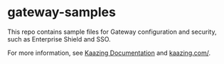 # gateway-samples
This repo contains sample files for Gateway configuration and security, such as Enterprise Shield and SSO.

For more information, see [Kaazing Documentation](https://kaazing.com/doc) and [kaazing.com/](https://kaazing.com/).
